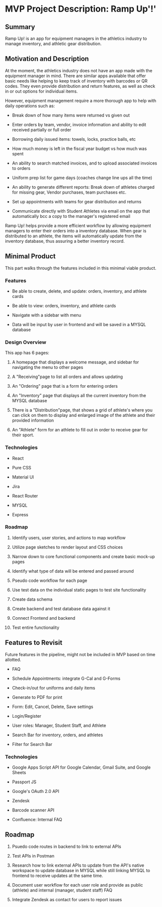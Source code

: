 # MVP Project Description: Ramp Up'!'

## Summary

Ramp Up! is an app for equipment managers in the athletics industry to manage inventory, and athletic gear distribution.

## Motivation and Description

At the moment, the athletics industry  does not have an app made with the equipment manager in mind.  There are similar apps available that offer basic needs like helping to keep  track of inventory with barcodes or QR codes. They even provide distribution and return features, as well as check in or out options for individual items.

However, equipment management require a more thorough app to help with daily operations such as: 

- Break down of how many items were returned vs given out

- Enter orders by team, vendor, invoice information and ability to edit received partially or full order

- Borrowing daily issued items: towels, locks, practice balls, etc

- How much money is left in the fiscal year budget vs how much was spent

- An ability to search matched invoices, and to upload associated invoices to orders

- Uniform prep list for game days (coaches change line ups all the time)

- An ability to generate different reports: Break down of athletes charged for missing gear, Vendor purchases, team purchases etc.

- Set up  appointments with teams for gear distribution and returns

- Communicate directly with Student Athletes via email on the app that automatically bcc a copy to the manager's registered email

Ramp Up! helps provide a more efficient workflow by allowing equipment managers to enter their orders into a inventory database. When gear is distributed to an athlete, the items will automatically update from the inventory database, thus assuring a better inventory record.

## Minimal Product

This part walks through the features included in this minimal viable product.

### Features

- Be able to create, delete, and update: orders, inventory, and athlete cards

- Be able to view: orders, inventory, and athlete cards

- Navigate with a sidebar with menu

- Data will be input by user in frontend and will be saved in a MYSQL database

### Design Overview

This app has 6 pages:

1. A homepage that displays a welcome message, and sidebar for navigating the menu to other pages

2. A "Receiving"page to list all orders and allows updating

3. An "Ordering" page that is a form for entering orders

4. An "Inventory" page that displays all the current inventory from the MYSQL database

5. There is a "Distribution"page, that shows a grid of athlete's where you can click on them to display and enlarged image of the athlete and their provided information

6. An "Athlete" form for an athlete to fill out in order to receive gear for their sport.

### Technologies

- React

- Pure CSS

- Material UI

- Jira

- React Router

- MYSQL

- Express

### Roadmap

1. Identify users, user stories, and actions to map workflow

2. Utilize page sketches to render layout and CSS choices

3. Narrow down to core functional components and create basic mock-up pages

4. Identify what type of data will be entered and passed around

5. Pseudo code workflow for each page

6. Use test data on the individual static pages to test site functionality

7. Create data schema

8. Create backend and test database data against it

9. Connect Frontend and backend

10. Test entire functionality

## Features to Revisit

Future features in the pipeline, might not be included in MVP based on time allotted.

- FAQ

- Schedule Appointments: integrate G-Cal and G-Forms

- Check-in/out for uniforms and daily items

- Generate to PDF for print

- Form: Edit, Cancel, Delete, Save settings

- Login/Register

- User roles: Manager, Student Staff, and Athlete

- Search Bar for inventory, orders, and athletes

- Filter for Search Bar

### Technologies

- Google Apps Script API for Google Calendar, Gmail Suite, and Google Sheets

- Passport JS

- Google's OAuth 2.0 API

- Zendesk

- Barcode scanner API

- Confluence: Internal FAQ

## Roadmap

1. Psuedo code routes in backend to link to external APIs

2. Test APIs in Postman

3. Research how to link external APIs to update from the API's native workspace to update database in MYSQL while still linking MYSQL to frontend to receive updates at the same time.

4. Document user workflow for each user role and provide as public (athlete) and internal (manager, student staff) FAQ

5. Integrate Zendesk as contact for users to report issues